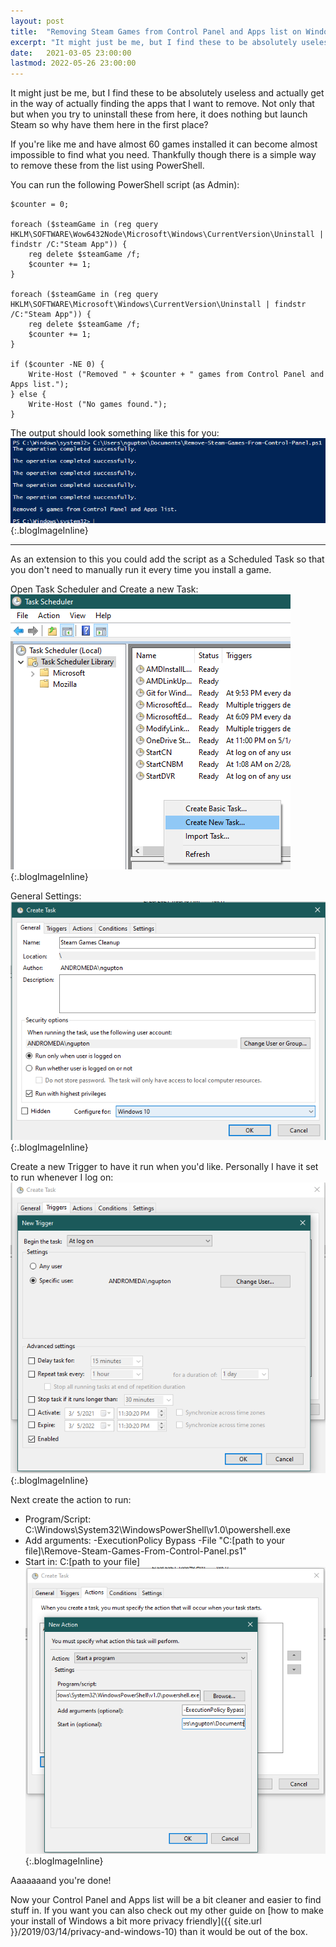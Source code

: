 ```yaml
---
layout: post
title:  "Removing Steam Games from Control Panel and Apps list on Windows"
excerpt: "It might just be me, but I find these to be absolutely useless and actually get in the way of actually finding the apps that I want to remove."
date:   2021-03-05 23:00:00
lastmod: 2022-05-26 23:00:00
---
```


It might just be me, but I find these to be absolutely useless and actually get in the way of actually finding the apps that I want to remove. 
Not only that but when you try to uninstall these from here, it does nothing but launch Steam so why have them here in the first place?

If you're like me and have almost 60 games installed it can become almost impossible to find what you need.
Thankfully though there is a simple way to remove these from the list using PowerShell.

You can run the following PowerShell script (as Admin):
<pre><code class="language-powershell">$counter = 0;

foreach ($steamGame in (reg query HKLM\SOFTWARE\Wow6432Node\Microsoft\Windows\CurrentVersion\Uninstall | findstr /C:"Steam App")) {
    reg delete $steamGame /f;
    $counter += 1;
}

foreach ($steamGame in (reg query HKLM\SOFTWARE\Microsoft\Windows\CurrentVersion\Uninstall | findstr /C:"Steam App")) {
    reg delete $steamGame /f;
    $counter += 1;
}

if ($counter -NE 0) {
    Write-Host ("Removed " + $counter + " games from Control Panel and Apps list.");
} else {
    Write-Host ("No games found.");
}</code></pre>

The output should look something like this for you:
![Steam Games Image 1](/images/blog/2021-03-05-remove-steam-games-from-control-panel/SteamGames1.png "Steam Games Image 1"){:.blogImageInline}

<hr />

As an extension to this you could add the script as a Scheduled Task so that you don't need to manually run it every time you install a game. 

Open Task Scheduler and Create a new Task:
![Steam Games Image 2](/images/blog/2021-03-05-remove-steam-games-from-control-panel/SteamGames2.png "Steam Games Image 2"){:.blogImageInline}

General Settings:
![Steam Games Image 3](/images/blog/2021-03-05-remove-steam-games-from-control-panel/SteamGames3.png "Steam Games Image 3"){:.blogImageInline}

Create a new Trigger to have it run when you'd like. Personally I have it set to run whenever I log on:
![Steam Games Image 4](/images/blog/2021-03-05-remove-steam-games-from-control-panel/SteamGames4.png "Steam Games Image 4"){:.blogImageInline}

Next create the action to run:
- Program/Script: <inline-code>C:\Windows\System32\WindowsPowerShell\v1.0\powershell.exe</inline-code>
- Add arguments: <inline-code>-ExecutionPolicy Bypass -File "C:\[path to your file]\Remove-Steam-Games-From-Control-Panel.ps1"</inline-code>
- Start in: <inline-code>C:\[path to your file]</inline-code>
![Steam Games Image 5](/images/blog/2021-03-05-remove-steam-games-from-control-panel/SteamGames5.png "Steam Games Image 5"){:.blogImageInline}

Aaaaaaand you're done!

Now your Control Panel and Apps list will be a bit cleaner and easier to find stuff in. 
If you want you can also check out my other guide on [how to make your install of Windows a bit more privacy friendly]({{ site.url }}/2019/03/14/privacy-and-windows-10) than it would be out of the box.